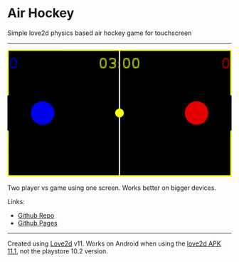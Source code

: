 # Air Hockey

Simple love2d physics based air hockey game for touchscreen

----

![Air Hockey](air-hockey.gif?raw=true "Air Hockey")

Two player vs game using one screen. Works better on bigger devices.

Links:
* [Github Repo](https://github.com/mikelduke/air-hockey)
* [Github Pages](https://mikelduke.github.io/air-hockey/)

----

Created using [Love2d](http://love2d.org) v11. Works on Android when using the [love2d APK 11.1](https://bitbucket.org/rude/love/downloads/), not the playstore 10.2 version.
